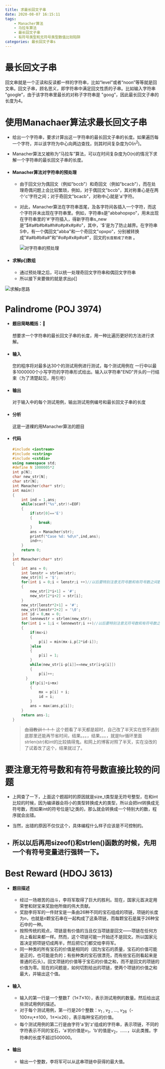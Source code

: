 ```yaml
---
title: 求最长回文子串
date: 2020-08-07 16:15:11
tags:
	- Manacher算法
	- 马拉车算法
	- 最长回文子串
	- 有符号类型和无符号类型数值比较陷阱
categories: 最长回文子串s
---
```

# 最长回文子串
  回文串就是一个正读和反读都一样的字符串，比如“level”或者“noon”等等就是回文串。回文子串，顾名思义，即字符串中满足回文性质的子串。比如输入字符串 "google”，由于该字符串里最长的对称子字符串是 "goog”，因此最长回文子串的长度为4。
# 使用Manachaer算法求最长回文子串

* 给出一个字符串，要求计算出这一字符串的最长回文子串的长度。如果遍历每一个字符，并以该字符为中心向两边查找，则其时间复杂度为O(*n*<sup>2</sup>)。

* Manacher算法又被称为“马拉车”算法，可以在时间复杂度为O(n)的情况下求解一个字符串的最长回文子串的长度。

* #### Manacher算法对字符串的预处理

  * 由于回文分为偶回文（例如"bccb"）和奇回文（例如"bcacb"），而在处理奇偶问题上会比较繁琐，例如，对于偶回文"bccb"，其对称重心是在两个'c'字符之间；对于奇回文"bcacb"，对称中心就是'a'字符。

  * 对此，Manacher算法在字符串首尾，及各字符间各插入一个字符，而这个字符并未出现在字符串里。例如，字符串s是"abbahopxpo"，用未出现在字符串里的'#'字符插入，得新字符串s_new是"\$#a#b#b#a#h#o#p#x#p#o"，其中，'$'是为了防止越界。在字符串S中，有一个偶回文"abba"和一个奇回文"opxpo"，分别被转换成"#a#b#b#a#"和"#o#p#x#p#o#"，回文的`长度都成了奇数` 。

    ![对字符串的预处理](https://i.loli.net/2020/08/07/3cUyC5PLBGQvzFq.png)

* #### 求解p[]数组

  * 通过预处理之后，可以统一处理奇回文字符串和偶回文字符串
  * 所以接下来要做的就是求出p[]

![求解p思路](https://i.loli.net/2020/08/07/j76WIBYFX34EUMu.png)

  


# Palindrome (POJ 3974)

* #### 题目简略概括：:articulated_lorry:

  想要求一个字符串的最长回文子串的长度，用一种比遍历更好的方法进行求解。

* #### 输入

  您的程序将对最多达30个的测试用例进行测试，每个测试用例在 一行中以最多1000000个小写字符的字符串形式给出。输入以字符串"END"开头的一行结束（为了清楚起见，用引号）

* #### 输出

  对于输入中的每个测试用例，输出测试用例编号和最长回文子串的长度

* #### 分析

  这是一道裸的用Manacher算法的题目

* #### 代码

  ```cpp
  #include <iostream>
  #include <cstring>
  #include <cstdio>
  using namespace std;
  #define N 1000005*2
  int p[N];
  char new_str[N];
  char str[N];
  int Manacher(char* str);
  int main()
  {
      int ind = 1,ans;
      while(scanf("%s",str)!=EOF)
      {
          if(str[0]=='E')
          {
              break;
          }
          ans = Manacher(str);
          printf("Case %d: %d\n",ind,ans);
          ind++;
      }
      return 0;
  }
  int Manacher(char* str)
  {
      int ans = 0;
      int lenstr = strlen(str);
      new_str[0] = '$';
      for(int i = 0;i < lenstr;i ++)//以后要特别注意无符号数和有符号数之间数值比较，因为编译器会把有符号数转换成无符号数，所以比如这个例子，int就会转换成无符号数，如果过int符号位为1，那么就会变得很大，程序就会出错，从这道题的经历来看，就会死循环
      {
          new_str[2*i+1] = '#';
          new_str[2*i+2] = str[i];
      }
      new_str[lenstr*2+1] = '#';
      new_str[lenstr*2+2] = '\0';
      int id = 0,mx = 0;
      int lennewstr = strlen(new_str);
      for(int i = 1;i < lennewstr;i ++)//以后要特别注意无符号数和有符号数之间数值比较
      {
          if(mx>i)
          {
              p[i] = min(mx-i,p[2*id-i]);
          }else
          {
              p[i] = 1;
          }
          while(new_str[i-p[i]]==new_str[i+p[i]])
          {
              p[i]++;
        }
          if(p[i]+i>mx)
          {
              mx = p[i] + i;
              id = i;
          }
          ans = max(ans,p[i]);
      }
      return ans-1;
  }
  
  ```
  
  > ~~血泪教训！！！~~ 这个题看了半天都是超时，自己改了半天实在想不通到底那里还能再节省时间，结果。。。，结果。。。，就是for循环里面strlen(str)和int的比较搞得鬼。和网上的博客对照了半天，实在没改的了试着改了这个，结果就过了。

# 要注意无符号数和有符号数直接比较的问题

* 上网查了一下，上面这个题超时的原因就是size_t类型是无符号整型，在和int比较的时候，因为编译器会将小的类型转换成大的类型，所以会把int转换成无符号数，而如果int的符号位是1之类的，那么就会转换成一个特别大的数，程序就会出错。

* 当然，出错的原因不仅仅这个，具体编程什么样子应该是不可控制的。

* ## 所以以后再用sizeof()和strlen()函数的时候，先用一个有符号变量进行强转一下。

# Best Reward (HDOJ 3613)

* #### 题目描述

  * 经过一场艰苦的战斗，李将军取得了巨大的胜利。现在，国家元首决定用荣誉和财宝来奖励他所做的伟大贡献。
  * 奖励李将军的一件财宝是一条由26种不同的宝石组成的项链，项链的长度为*n*，也就是*n*颗宝石串在一起构成了这条项链，而每颗宝石是属于26种宝石中的一种。
  * 按照传统的观点，项链是有价值的当且仅当项链是回文——项链在任何方向上看起来都一样。然而，这个项链可能一开始还不是回文。所以国家元首决定把项链切成两半，然后把它们都交给李将军。
  * 同一种类的所有宝石的价值是相同的（因为宝石的质量，宝石的价值可能是正的，也可能是负的；有些种类的宝石很漂亮，而有些宝石则看起来是普通的石头）。回文项链的价值等于宝石的价值之和，而不是回文的项链的价值为零。现在的问题是，如何切割给出的项链，使两个项链的价值之和最大，并输出这个值。

* #### 输入

  * 输入的第一行是一个整数*T*（1≤*T*≤10），表示测试用例的数量。然后给出这些测试用例的描述。
  * 对于每个测试用例，第一行是26个整数：*v*<sub>1</sub> , *v*<sub>2</sub> , ..., *v*<sub>26</sub>（\- 100≤*v*<sub>i</sub>*≤100，1≤*i≤26），表示每种宝石的价值。
  * 每个测试用例的第二行是由字符'a'到'z'组成的字符串，表示项链，不同的字符表示不同的宝石，'a'的价值是*v*<sub>1</sub>，'b'的值是*v*<sub>2</sub>，……，以此类推。字符串的长度不超过500000。
  
* #### 输出

  * 输出一个整数，李将军可以从这串项链中获得的最大值。